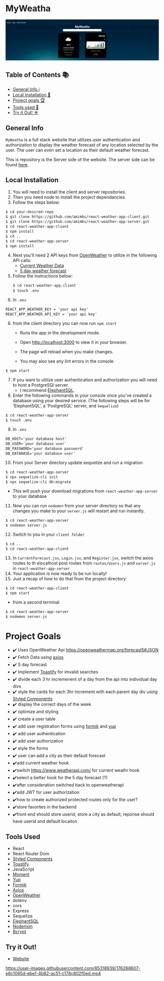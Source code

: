 # MyWeatha

![Banner](./assets/banner.JPG)

## Table of Contents :books:
* [General Info :information_source:](#general-info)
* [Local Installation :open_file_folder:](#local-installation)
* [Project goals :trophy:](#project-goals)
* [Tools used :wrench:](#tools-used)
* [Try it Out! :sunny:](#try-it-out)

## General Info
`MyWeatha` is a full stack website that utilizes user authentication and authorization to display the weather forecast of any location selected by the user. The user can even set a location as their default weather forecast.

This is repository is the Server side of the website. The server side can be found [here](https://github.com/amimbs/react-weather-app-client.git).

## Local Installation
1) You will need to install the client and server repositories.
2) Then you need node to install the project dependancies. 
3) Follow the steps below:
```console
$ cd your-desired-repo
$ git clone https://github.com/amimbs/react-weather-app-client.git
$ git clone https://github.com/amimbs/react-weather-app-server.git
$ cd react-weather-app-client
$ npm install
$ cd ..
$ cd react-weather-app-server
$ npm install
```
4) Next you'll need 2 API keys from [OpenWeather](https://openweathermap.org/) to utilize in the following API calls:
    - [Current Weather Data](https://openweathermap.org/current)
    - [5 day weather forecast](https://openweathermap.org/forecast5)
4) Follow the instructions below:
    ```bash
    $ cd react-weather-app-client
    $ touch .env
    ```
5) In `.env`
```
REACT_APP_WEATHER_KEY = 'your api key'
REACT_APP_WEATHER_API_KEY = 'your api key'
```
6) from the client directory you can now run `npm start`
    - Runs the app in the development mode.
    - Open [http://localhost:3000](http://localhost:3000) to view it in your browser.

    - The page will reload when you make changes.
    - You may also see any lint errors in the console.
```console
$ npm start
```
7) If you want to utilize user authentication and authorization you will need to host a PostgreSQl server.
    - I recommend [ElephantSQL](https://www.elephantsql.com/).
8) Enter the following commands in your console once you've created a database using your desired service. (The following steps will be for 'ElephantSQL', a 'PostgreSQL' server, and `Sequelize`)
```console
$ cd react-weather-app-server
$ touch .env
```
9) In `.env`
```
DB_HOST='your database host'
DB_USER='your database user`
DB_PASSWORD='your database password'
DB_DATABASE='your database user'
```
10) From your Server directory update sequelize and run a migration
```console
$ cd react-weather-app-server
$ npx sequelize-cli init
$ npx sequelize-cli db:migrate
```
- This will push your download migrations from `react-weather-app-server` to your database

11) Now you can run `nodemon` from your server directory so that any changes you make to your `server.js` will restart and run instantly.
```console
$ cd react-weather-app-server
$ nodemon server.js
```
12) Switch to you in your `client folder`
```console
$ cd ..
$ cd react-weather-app-client
```
13) In `CurrentForecast.jsx`, `Login.jsx`, and `Register.jsx`, switch the axios routes to th elocalhost post routes from `routes/Users.js` and `server.js` in `react-weather-app-server`
14) Your application is now ready to be run locally!
15) Just a recap of how to do that from the project directory:
```console
$ cd react-weather-app-client
$ npm start
```
- from a second terminal
```console
$ cd react-weather-app-server
$ nodemon server.js
```
# Project Goals
- :heavy_check_mark: Uses OpenWeather Api https://openweathermap.org/forecast5#JSON
- :heavy_check_mark: Fetch Data using [axios](https://www.npmjs.com/package/axios)
- :heavy_check_mark: 5 day forecast
- :heavy_check_mark: Implement [Toastify](https://www.npmjs.com/package/react-toastify) for imvalid searches
- :heavy_check_mark: divide each 3 hr incremenent of a day from the api into individual day divs
- :heavy_check_mark: style the cards for each 3hr increment with each parent day div using [Styled Components](https://www.npmjs.com/package/styled-components)
- :heavy_check_mark: display the correct days of the week
- :heavy_check_mark: optimize and styling
- :heavy_check_mark: create a user table
- :heavy_check_mark: add user registration forms using [formik](https://www.npmjs.com/package/formik) and [yup](https://www.npmjs.com/package/yup)
- :heavy_check_mark: add user authentication 
- :heavy_check_mark: add user authorization
- :heavy_check_mark: style the forms
- :heavy_check_mark: user can add a city as their default forecast
- :heavy_check_mark:add current weather hook
- :heavy_check_mark:switch https://www.weatherapi.com/ for current weathr hook
- :heavy_check_mark:select a better hook for the 5 day forecast (?)
- :heavy_check_mark:after consideration switched back to openweatherapi
- :heavy_check_mark:add JWT for user authorization
- :heavy_check_mark:how to create authorized protected routes only for the user?
- :heavy_check_mark:store favorites in the backend
- :heavy_check_mark:front end should store userid, store a city as default, reponse should have userid and default locaiton

## Tools Used
- React
- React Router Dom
- [Styled Components](https://www.npmjs.com/package/styled-components)
- [Toastify](https://www.npmjs.com/package/react-toastify)
- JavaScript
- [Moment](https://momentjs.com/)
- [Yup](https://www.npmjs.com/package/yup)
- [Formik](https://www.npmjs.com/package/formik)
- [Axios](https://www.npmjs.com/package/axios)
- [OpenWeather](https://openweathermap.org/)
- dotenv
- cors
- Express
- Sequelize
- [ElephantSQL](https://www.elephantsql.com/)
- [Nodemon](https://www.npmjs.com/package/nodemon)
- [Bcrypt](https://www.npmjs.com/package/bcrypt)

## Try it Out!
- [Website](https://myweatha.netlify.app/)

https://user-images.githubusercontent.com/85318939/176268607-e6c1065d-ebe1-4b82-ac51-c178c802f0ed.mp4